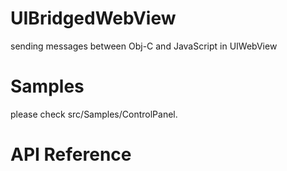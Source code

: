 UIBridgedWebView
================

sending messages between Obj-C and JavaScript in UIWebView


Samples
================

please check src/Samples/ControlPanel.


API Reference
================

